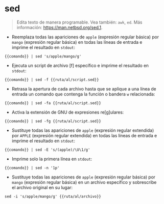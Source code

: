# sed

> Edita texto de manera programable.
> Vea también: `awk`, `ed`.
> Más información: <https://man.netbsd.org/sed.1>.

- Reemplaza todas las apariciones de `apple` (expresión regular básica) por `mango` (expresión regular básica) en todas las líneas de entrada e imprime el resultado en `stdout`:

`{{comando}} | sed 's/apple/mango/g'`

- Ejecuta un script de archivo [f] específico e imprime el resultado en `stdout`:

`{{comando}} | sed -f {{ruta/al/script.sed}}`

- Retrasa la apertura de cada archivo hasta que se aplique a una línea de entrada un comando que contenga la función o bandera `w` relacionada:

`{{comando}} | sed -fa {{ruta/al/script.sed}}`

- Activa la extensión de GNU de expresiones re[g]ulares:

`{{comando}} | sed -fg {{ruta/al/script.sed}}`

- Sustituye todas las apariciones de `apple` (expresión regular extendida) por `APPLE` (expresión regular extendida) en todas las líneas de entrada e imprime el resultado en `stdout`:

`{{comando}} | sed -E 's/(apple)/\U\1/g'`

- Imprime solo la primera línea en `stdout`:

`{{comando}} | sed -n '1p'`

- Sustituye todas las apariciones de `apple` (expresión regular básica) por `mango` (expresión regular básica) en un archivo específico y sobrescribe el archivo original en su lugar:

`sed -i 's/apple/mango/g' {{ruta/al/archivo}}`
